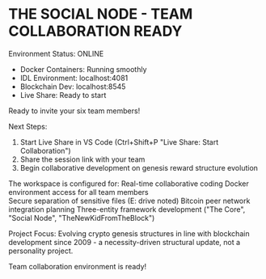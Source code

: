 ﻿# THE SOCIAL NODE - TEAM COLLABORATION READY

Environment Status:  ONLINE
- Docker Containers: Running smoothly
- IDL Environment: localhost:4081
- Blockchain Dev: localhost:8545
- Live Share: Ready to start

Ready to invite your six team members!

Next Steps:
1. Start Live Share in VS Code (Ctrl+Shift+P  "Live Share: Start Collaboration")
2. Share the session link with your team
3. Begin collaborative development on genesis reward structure evolution

The workspace is configured for:
 Real-time collaborative coding
 Docker environment access for all team members  
 Secure separation of sensitive files (E: drive noted)
 Bitcoin peer network integration planning
 Three-entity framework development ("The Core", "Social Node", "TheNewKidFromTheBlock")

Project Focus: Evolving crypto genesis structures in line with blockchain development since 2009 - a necessity-driven structural update, not a personality project.

Team collaboration environment is ready!
